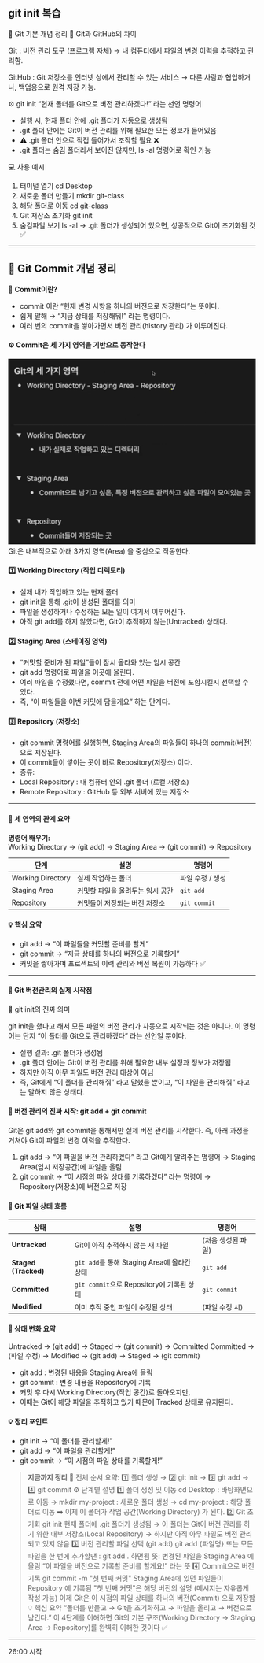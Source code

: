 ## git init  복습  
🧠 Git 기본 개념 정리
📍 Git과 GitHub의 차이

Git : 버전 관리 도구 (프로그램 자체)
→ 내 컴퓨터에서 파일의 변경 이력을 추적하고 관리함.

GitHub : Git 저장소를 인터넷 상에서 관리할 수 있는 서비스
→ 다른 사람과 협업하거나, 백업용으로 원격 저장 가능.  

⚙️ git init
“현재 폴더를 Git으로 버전 관리하겠다!” 라는 선언 명령어

- 실행 시, 현재 폴더 안에 .git 폴더가 자동으로 생성됨
- .git 폴더 안에는 Git이 버전 관리를 위해 필요한 모든 정보가 들어있음
- ⚠️ .git 폴더 안으로 직접 들어가서 조작할 필요 ❌
- .git 폴더는 숨김 폴더라서 보이진 않지만,
  ls -al 명령어로 확인 가능

💻 사용 예시  
1. 터미널 열기
cd Desktop
2. 새로운 폴더 만들기
mkdir git-class
3. 해당 폴더로 이동
cd git-class
4. Git 저장소 초기화
git init
5. 숨김파일 보기
ls -al
→ .git 폴더가 생성되어 있으면, 성공적으로 Git이 초기화된 것 ✅  

---
## 🧱 Git Commit 개념 정리
📍 **Commit이란?**
- commit 이란 “현재 변경 사항을 하나의 버전으로 저장한다”는 뜻이다.
- 쉽게 말해 → “지금 상태를 저장해둬!” 라는 명령이다.
- 여러 번의 commit을 쌓아가면서 버전 관리(history 관리) 가 이루어진다.
#### ⚙️ Commit은 세 가지 영역을 기반으로 동작한다
![스크린샷](../imgs/git.png)    
Git은 내부적으로 아래 3가지 영역(Area) 을 중심으로 작동한다.

#### 1️⃣ Working Directory (작업 디렉토리)
- 실제 내가 작업하고 있는 현재 폴더
- git init을 통해 .git이 생성된 폴더를 의미
- 파일을 생성하거나 수정하는 모든 일이 여기서 이루어진다.
- 아직 git add를 하지 않았다면, Git이 추적하지 않는(Untracked) 상태다.  

#### 2️⃣ Staging Area (스테이징 영역)
- “커밋할 준비가 된 파일”들이 잠시 올라와 있는 임시 공간
- git add 명령어로 파일을 이곳에 올린다.
- 여러 파일을 수정했다면, commit 전에 어떤 파일을 버전에 포함시킬지 선택할 수 있다.
- 즉, “이 파일들을 이번 커밋에 담을게요” 하는 단계다.  
#### 3️⃣ Repository (저장소)
- git commit 명령어를 실행하면,
Staging Area의 파일들이 하나의 commit(버전) 으로 저장된다.
- 이 commit들이 쌓이는 곳이 바로 Repository(저장소) 이다.
- 종류:
- Local Repository : 내 컴퓨터 안의 .git 폴더 (로컬 저장소)
- Remote Repository : GitHub 등 외부 서버에 있는 저장소

---
#### 🔄 세 영역의 관계 요약
**명령어 배우기:**  
Working Directory  →  (git add)  →  Staging Area  →  (git commit)  →  Repository

| 단계                | 설명                 | 명령어          |
| ----------------- | ------------------ | ------------ |
| Working Directory | 실제 작업하는 폴더         | 파일 수정 / 생성   |
| Staging Area      | 커밋할 파일을 올려두는 임시 공간 | `git add`    |
| Repository        | 커밋들이 저장되는 버전 저장소   | `git commit` |

#### 💡 핵심 요약
- git add → “이 파일들을 커밋할 준비를 할게”
- git commit → “지금 상태를 하나의 버전으로 기록할게”
- 커밋을 쌓아가며 프로젝트의 이력 관리와 버전 복원이 가능하다 ✅

---
#### 🧠 Git 버전관리의 실제 시작점
📍 git init의 진짜 의미

git init을 했다고 해서 모든 파일의 버전 관리가 자동으로 시작되는 것은 아니다.
이 명령어는 단지 “이 폴더를 Git으로 관리하겠다” 라는 선언일 뿐이다.

- 실행 결과: .git 폴더가 생성됨
- .git 폴더 안에는 Git이 버전 관리를 위해 필요한 내부 설정과 정보가 저장됨
- 하지만 아직 아무 파일도 버전 관리 대상이 아님
- 즉, Git에게 “이 폴더를 관리해줘” 라고 말했을 뿐이고,
“이 파일을 관리해줘” 라고는 말하지 않은 상태다.  

#### 📂 버전 관리의 진짜 시작: git add + git commit
Git은 git add와 git commit을 통해서만 실제 버전 관리를 시작한다.
즉, 아래 과정을 거쳐야 Git이 파일의 변경 이력을 추적한다.
1. git add
→ “이 파일을 버전 관리하겠다” 라고 Git에게 알려주는 명령어
→ Staging Area(임시 저장공간)에 파일을 올림
2. git commit
→ “이 시점의 파일 상태를 기록하겠다” 라는 명령어
→ Repository(저장소)에 버전으로 저장  

#### 🔄 Git 파일 상태 흐름  
| 상태                   | 설명                                 | 명령어          |
| -------------------- | ---------------------------------- | ------------ |
| **Untracked**        | Git이 아직 추적하지 않는 새 파일               | (처음 생성된 파일)  |
| **Staged (Tracked)** | `git add`를 통해 Staging Area에 올라간 상태 | `git add`    |
| **Committed**        | `git commit`으로 Repository에 기록된 상태  | `git commit` |
| **Modified**         | 이미 추적 중인 파일이 수정된 상태                | (파일 수정 시)    |

#### 📌 상태 변화 요약  
Untracked → (git add) → Staged → (git commit) → Committed
Committed → (파일 수정) → Modified → (git add) → Staged → (git commit)
- git add : 변경된 내용을 Staging Area에 올림
- git commit : 변경 내용을 Repository에 기록
- 커밋 후 다시 Working Directory(작업 공간)로 돌아오지만,
- 이때는 Git이 해당 파일을 추적하고 있기 때문에 Tracked 상태로 유지된다.  
#### 💡 정리 포인트  
- git init → “이 폴더를 관리할게!”
- git add → “이 파일을 관리할게!”
- git commit → “이 시점의 파일 상태를 기록할게!”

> **지금까지 정리**
📍 전체 순서 요약: 1️⃣ 폴더 생성 → 2️⃣ git init → 3️⃣ git add → 4️⃣ git commit
⚙️ 단계별 설명
1️⃣ 폴더 생성 및 이동
cd Desktop : 바탕화면으로 이동 →  mkdir my-project : 새로운 폴더 생성 → cd my-project : 해당 폴더로 이동
➡️ 이제 이 폴더가 작업 공간(Working Directory) 가 된다.
2️⃣ Git 초기화
git init
현재 폴더에 .git 폴더가 생성됨 → 이 폴더는 Git이 버전 관리를 하기 위한 내부 저장소(Local Repository) → 하지만 아직 아무 파일도 버전 관리되고 있지 않음
3️⃣ 버전 관리할 파일 선택 (git add)
git add {파일명} 
또는 모든 파일을 한 번에 추가할땐 : git add . 하면됨
뜻:
변경된 파일을 Staging Area 에 올림
“이 파일을 버전으로 기록할 준비를 할게요!” 라는 뜻
4️⃣ Commit으로 버전 기록
git commit -m "첫 번째 커밋"
Staging Area에 있던 파일들이 Repository 에 기록됨
"첫 번째 커밋"은 해당 버전의 설명 (메시지는 자유롭게 작성 가능)
이제 Git은 이 시점의 파일 상태를 하나의 버전(Commit) 으로 저장함
💡 핵심 요약
“폴더를 만들고 → Git을 초기화하고 → 파일을 올리고 → 버전으로 남긴다.”
이 4단계를 이해하면
Git의 기본 구조(Working Directory → Staging Area → Repository)를 완벽히 이해한 것이다 ✅

---
26:00 시작